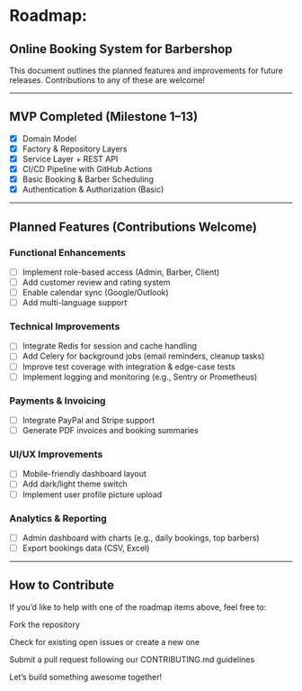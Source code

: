 
#  Roadmap: 
## Online Booking System for Barbershop

This document outlines the planned features and improvements for future releases. Contributions to any of these are welcome!

---

##  MVP Completed (Milestone 1–13)
- [x] Domain Model
- [x] Factory & Repository Layers
- [x] Service Layer + REST API
- [x] CI/CD Pipeline with GitHub Actions
- [x] Basic Booking & Barber Scheduling
- [x] Authentication & Authorization (Basic)

---

##  Planned Features (Contributions Welcome)

###  Functional Enhancements
- [ ] Implement role-based access (Admin, Barber, Client)
- [ ] Add customer review and rating system
- [ ] Enable calendar sync (Google/Outlook)
- [ ] Add multi-language support

###  Technical Improvements
- [ ] Integrate Redis for session and cache handling
- [ ] Add Celery for background jobs (email reminders, cleanup tasks)
- [ ] Improve test coverage with integration & edge-case tests
- [ ] Implement logging and monitoring (e.g., Sentry or Prometheus)

###  Payments & Invoicing
- [ ] Integrate PayPal and Stripe support
- [ ] Generate PDF invoices and booking summaries

###  UI/UX Improvements
- [ ] Mobile-friendly dashboard layout
- [ ] Add dark/light theme switch
- [ ] Implement user profile picture upload

###  Analytics & Reporting
- [ ] Admin dashboard with charts (e.g., daily bookings, top barbers)
- [ ] Export bookings data (CSV, Excel)

---

## How to Contribute

If you’d like to help with one of the roadmap items above, feel free to:

Fork the repository

Check for existing open issues or create a new one

Submit a pull request following our CONTRIBUTING.md guidelines

Let’s build something awesome together!


